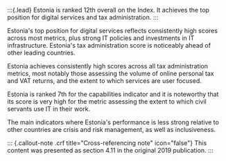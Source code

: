 :::{.lead}
Estonia is ranked 12th overall on the Index. It achieves the top position for
digital services and tax administration.
:::

Estonia's top position for digital services reflects consistently high scores
across most metrics, plus strong IT policies and investments in IT
infrastructure. Estonia's tax administration score is noticeably ahead of other
leading countries.

Estonia achieves consistently high scores across all tax administration
metrics, most notably those assessing the volume of online personal tax and VAT
returns, and the extent to which services are user focused.

Estonia is ranked 7th for the capabilities indicator and it is noteworthy that
its score is very high for the metric assessing the extent to which civil
servants use IT in their work.

The main indicators where Estonia's performance is less strong relative to
other countries are crisis and risk management, as well as inclusiveness.

::: {.callout-note .crf title="Cross-referencing note" icon="false"}
This content was presented as section 4.11 in the original 2019 publication.
:::
